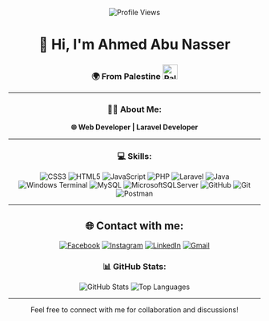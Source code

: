 <div align="center">

![Profile Views](https://komarev.com/ghpvc/?username=a7medjameel&style=flat-square&color=blue)

</div>

<div align="center">

# 👋 Hi, I'm Ahmed Abu Nasser

<div align="center">
  <h3>🌍 From Palestine <img src="https://upload.wikimedia.org/wikipedia/commons/0/00/Flag_of_Palestine.svg" alt="Palestinian Flag" width="30"/></h3>
</div>

---

<div align="center">
  <h3>👨‍💻 About Me:</h3>
  <p><strong>🌐 Web Developer | Laravel Developer</strong></p>
</div>

---

<div align="center">


### 💻 Skills:

![CSS3](https://img.shields.io/badge/css3-%231572B6.svg?style=for-the-badge&logo=css3&logoColor=white) ![HTML5](https://img.shields.io/badge/html5-%23E34F26.svg?style=for-the-badge&logo=html5&logoColor=white) ![JavaScript](https://img.shields.io/badge/javascript-%23323330.svg?style=for-the-badge&logo=javascript&logoColor=%23F7DF1E) ![PHP](https://img.shields.io/badge/php-%23777BB4.svg?style=for-the-badge&logo=php&logoColor=white) ![Laravel](https://img.shields.io/badge/laravel-%23FF2D20.svg?style=for-the-badge&logo=laravel&logoColor=white) ![Java](https://img.shields.io/badge/java-%23ED8B00.svg?style=for-the-badge&logo=openjdk&logoColor=white) ![Windows Terminal](https://img.shields.io/badge/Windows%20Terminal-%234D4D4D.svg?style=for-the-badge&logo=windows-terminal&logoColor=white) ![MySQL](https://img.shields.io/badge/mysql-4479A1.svg?style=for-the-badge&logo=mysql&logoColor=white) ![MicrosoftSQLServer](https://img.shields.io/badge/Microsoft%20SQL%20Server-CC2927?style=for-the-badge&logo=microsoft%20sql%20server&logoColor=white) ![GitHub](https://img.shields.io/badge/github-%23121011.svg?style=for-the-badge&logo=github&logoColor=white) ![Git](https://img.shields.io/badge/git-%23F05033.svg?style=for-the-badge&logo=git&logoColor=white) ![Postman](https://img.shields.io/badge/Postman-FF6C37?style=for-the-badge&logo=postman&logoColor=white)
</div>

---

<!-- Socials -->
<div align="center">
  
## 🌐 Contact with me:
[![Facebook](https://img.shields.io/badge/Facebook-%231877F2.svg?logo=Facebook&logoColor=white)](https://facebook.com/ahmedjameelabunasser) [![Instagram](https://img.shields.io/badge/Instagram-%23E4405F.svg?logo=Instagram&logoColor=white)](https://instagram.com/a7hmed.abunasser) [![LinkedIn](https://img.shields.io/badge/LinkedIn-%230077B5.svg?logo=linkedin&logoColor=white)](https://linkedin.com/in/) [![Gmail](https://img.shields.io/badge/Gmail-%23EA4335.svg?logo=Gmail&logoColor=white)](mailto:ahmedjameelabunasser@gmail.com)
</div>

<div align="center">
  <h3>📊 GitHub Stats:</h3>
  
  ![GitHub Stats](https://github-readme-stats.vercel.app/api?username=a7medjameel&show_icons=true&theme=radical)
  ![Top Languages](https://github-readme-stats.vercel.app/api/top-langs/?username=a7medjameel&layout=compact&theme=radical)
</div>

---

<!-- Counter -->
<div align="center">
  Feel free to connect with me for collaboration and discussions!
</div>
